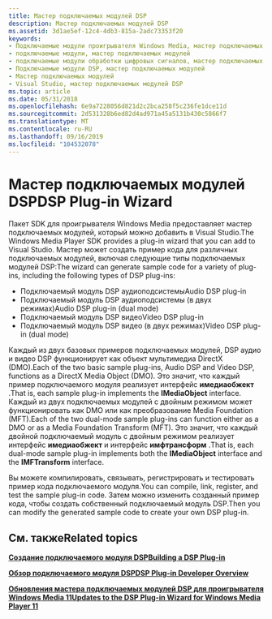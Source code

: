 ```yaml
---
title: Мастер подключаемых модулей DSP
description: Мастер подключаемых модулей DSP
ms.assetid: 3d1ae5ef-12c4-4db3-815a-2adc73353f20
keywords:
- Подключаемые модули проигрывателя Windows Media, мастер подключаемых модулей
- подключаемые модули, мастер подключаемых модулей
- подключаемые модули обработки цифровых сигналов, мастер подключаемых модулей
- Подключаемые модули DSP, мастер подключаемых модулей
- Мастер подключаемых модулей
- Visual Studio, мастер подключаемых модулей DSP
ms.topic: article
ms.date: 05/31/2018
ms.openlocfilehash: 6e9a7228056d821d2c2bca258f5c236fe1dce11d
ms.sourcegitcommit: 2d531328b6ed82d4ad971a45a5131b430c5866f7
ms.translationtype: MT
ms.contentlocale: ru-RU
ms.lasthandoff: 09/16/2019
ms.locfileid: "104532078"
---
```

# <a name="dsp-plug-in-wizard"></a><span data-ttu-id="d1233-109">Мастер подключаемых модулей DSP</span><span class="sxs-lookup"><span data-stu-id="d1233-109">DSP Plug-in Wizard</span></span>

<span data-ttu-id="d1233-110">Пакет SDK для проигрывателя Windows Media предоставляет мастер подключаемых модулей, который можно добавить в Visual Studio.</span><span class="sxs-lookup"><span data-stu-id="d1233-110">The Windows Media Player SDK provides a plug-in wizard that you can add to Visual Studio.</span></span> <span data-ttu-id="d1233-111">Мастер может создать пример кода для различных подключаемых модулей, включая следующие типы подключаемых модулей DSP:</span><span class="sxs-lookup"><span data-stu-id="d1233-111">The wizard can generate sample code for a variety of plug-ins, including the following types of DSP plug-ins:</span></span>

-   <span data-ttu-id="d1233-112">Подключаемый модуль DSP аудиоподсистемы</span><span class="sxs-lookup"><span data-stu-id="d1233-112">Audio DSP plug-in</span></span>
-   <span data-ttu-id="d1233-113">Подключаемый модуль DSP аудиоподсистемы (в двух режимах)</span><span class="sxs-lookup"><span data-stu-id="d1233-113">Audio DSP plug-in (dual mode)</span></span>
-   <span data-ttu-id="d1233-114">Подключаемый модуль DSP видео</span><span class="sxs-lookup"><span data-stu-id="d1233-114">Video DSP plug-in</span></span>
-   <span data-ttu-id="d1233-115">Подключаемый модуль DSP видео (в двух режимах)</span><span class="sxs-lookup"><span data-stu-id="d1233-115">Video DSP plug-in (dual mode)</span></span>

<span data-ttu-id="d1233-116">Каждый из двух базовых примеров подключаемых модулей, DSP аудио и видео DSP функционирует как объект мультимедиа DirectX (DMO).</span><span class="sxs-lookup"><span data-stu-id="d1233-116">Each of the two basic sample plug-ins, Audio DSP and Video DSP, functions as a DirectX Media Object (DMO).</span></span> <span data-ttu-id="d1233-117">Это значит, что каждый пример подключаемого модуля реализует интерфейс **имедиаобжект** .</span><span class="sxs-lookup"><span data-stu-id="d1233-117">That is, each sample plug-in implements the **IMediaObject** interface.</span></span> <span data-ttu-id="d1233-118">Каждый из двух подключаемых модулей с двойным режимом может функционировать как DMO или как преобразование Media Foundation (MFT).</span><span class="sxs-lookup"><span data-stu-id="d1233-118">Each of the two dual-mode sample plug-ins can function either as a DMO or as a Media Foundation Transform (MFT).</span></span> <span data-ttu-id="d1233-119">Это значит, что каждый двойной подключаемый модуль с двойным режимом реализует интерфейс **имедиаобжект** и интерфейс **имфтрансформ** .</span><span class="sxs-lookup"><span data-stu-id="d1233-119">That is, each dual-mode sample plug-in implements both the **IMediaObject** interface and the **IMFTransform** interface.</span></span>

<span data-ttu-id="d1233-120">Вы можете компилировать, связывать, регистрировать и тестировать пример кода подключаемого модуля.</span><span class="sxs-lookup"><span data-stu-id="d1233-120">You can compile, link, register, and test the sample plug-in code.</span></span> <span data-ttu-id="d1233-121">Затем можно изменить созданный пример кода, чтобы создать собственный подключаемый модуль DSP.</span><span class="sxs-lookup"><span data-stu-id="d1233-121">Then you can modify the generated sample code to create your own DSP plug-in.</span></span>

## <a name="related-topics"></a><span data-ttu-id="d1233-122">См. также</span><span class="sxs-lookup"><span data-stu-id="d1233-122">Related topics</span></span>

<dl> <dt>

[<span data-ttu-id="d1233-123">**Создание подключаемого модуля DSP**</span><span class="sxs-lookup"><span data-stu-id="d1233-123">**Building a DSP Plug-in**</span></span>](building-a-dsp-plug-in.md)
</dt> <dt>

[<span data-ttu-id="d1233-124">**Обзор подключаемого модуля DSP**</span><span class="sxs-lookup"><span data-stu-id="d1233-124">**DSP Plug-in Developer Overview**</span></span>](dsp-plug-in-developer-overview.md)
</dt> <dt>

[<span data-ttu-id="d1233-125">**Обновления мастера подключаемых модулей DSP для проигрывателя Windows Media 11**</span><span class="sxs-lookup"><span data-stu-id="d1233-125">**Updates to the DSP Plug-in Wizard for Windows Media Player 11**</span></span>](updates-to-the-dsp-plug-in-wizard-for-windows-media-player-11.md)
</dt> </dl>

 

 





